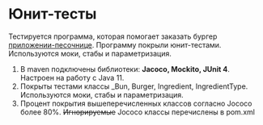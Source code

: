 # Юнит-тесты
Тестируется программа, которая помогает заказать бургер [приложении-песочнице](https://stellarburgers.nomoreparties.site/). Программу покрыли юнит-тестами.
Используются моки, стабы и параметризация.

1. В maven подключены библиотеки: **Jacoco, Mockito, JUnit 4**. Настроен на работу с Java 11.
2. Покрыты тестами классы _Bun, Burger, Ingredient, IngredientType. Используются моки, стабы и параметризация.
3. Процент покрытия вышеперечисленных классов согласно Jococo более 80%. ~~Игнорируемые~~ Jococo классы перечислены в pom.xml